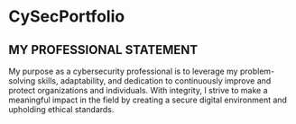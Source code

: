 # CySecPortfolio

## MY PROFESSIONAL STATEMENT

My purpose as a cybersecurity professional is to leverage my problem-solving skills, adaptability, and dedication to continuously improve and protect organizations and individuals.  With integrity, I strive to make a meaningful impact in the field by creating a secure digital environment and upholding ethical standards.
